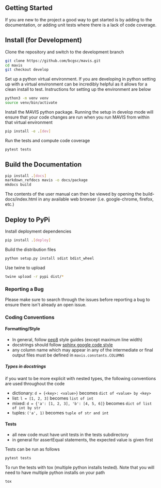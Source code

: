 
## Getting Started

If you are new to the project a good way to get started is by adding to the documentation, or adding unit tests where
there is a lack of code coverage.

## Install (for Development)

Clone the repository and switch to the development branch

```bash
git clone https://github.com/bcgsc/mavis.git
cd mavis
git checkout develop
```

Set up a python virtual environment. If you are developing in python setting up with a virtual environment can be
incredibly helpful as it allows for a clean install to test. Instructions for setting up the environment
are below

```bash
python3 -m venv venv
source venv/bin/activate
```

Install the MAVIS python package. Running the setup in develop mode will ensure that your code changes are run when you
run MAVIS from within that virtual environment

```bash
pip install -e .[dev]
```

Run the tests and compute code coverage

```bash
pytest tests
```

## Build the Documentation

```bash
pip install .[docs]
markdown_refdocs mavis -o docs/package
mkdocs build
```

The contents of the user manual can then be viewed by opening the build-docs/index.html in any available
web browser (i.e. google-chrome, firefox, etc.)


## Deploy to PyPi

Install deployment dependencies

```bash
pip install .[deploy]
```

Build the distribution files

```bash
python setup.py install sdist bdist_wheel
```

Use twine to upload

```bash
twine upload -r pypi dist/*
```


### Reporting a Bug

Please make sure to search through the issues before reporting a bug to ensure there isn't already an open issue.


### Coding Conventions

#### Formatting/Style

- In general, follow [pep8](https://www.python.org/dev/peps/pep-0008/) style guides (except maximum line width)
- docstrings should follow [sphinx google code style](http://sphinxcontrib-napoleon.readthedocs.io/en/latest/example_google.html)
- any column name which may appear in any of the intermediate or final output files must be defined in ``mavis.constants.COLUMNS``


##### Types in docstrings

if you want to be more explicit with nested types, the following conventions are used throughout the code

- dictionary: ``d = {<key>: <value>}`` becomes ``dict of <value> by <key>``
- list: ``l = [1, 2, 3]`` becomes ``list of int``
- mixed: ``d = {'a': [1, 2, 3], 'b': [4, 5, 6]}`` becomes ``dict of list of int by str``
- tuples: ``('a', 1)`` becomes ``tuple of str and int``


#### Tests

- all new code must have unit tests in the tests subdirectory
- in general for assertEqual statements, the expected value is given first

Tests can be run as follows

```bash
pytest tests
```

To run the tests with tox (multiple python installs tested). Note that you will need to have multiple python installs on your path

```bash
tox
```
